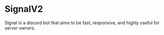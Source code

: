 # SignalV2
Signal is a discord bot that aims to be fast, responsive, and highly useful for server owners.
